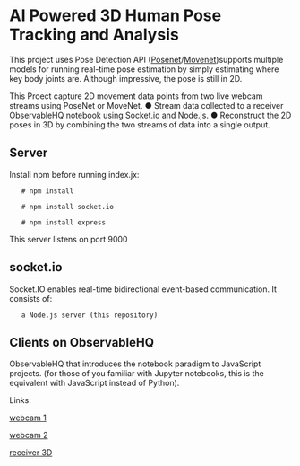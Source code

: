 # AI Powered 3D Human Pose Tracking and Analysis

This project uses Pose Detection API ([Posenet](https://blog.tensorflow.org/2018/05/real-time-human-pose-estimation-in.html)/[Movenet](https://blog.tensorflow.org/2021/05/next-generation-pose-detection-with-movenet-and-tensorflowjs.html))supports multiple models for running real-time pose estimation by simply estimating where key body joints are. Although impressive, the pose is still in 2D.

This Proect capture 2D movement data points from two live webcam streams using PoseNet or MoveNet.
       ● Stream data collected to a receiver ObservableHQ notebook using Socket.io and Node.js.
       ● Reconstruct the 2D poses in 3D by combining the two streams of data into a single output.





## Server



Install npm before running index.jx:

       # npm install
       
       # npm install socket.io
       
       # npm install express

This server listens on port 9000


## socket.io

Socket.IO enables real-time bidirectional event-based communication. It consists of:

       a Node.js server (this repository)

## Clients on ObservableHQ

ObservableHQ that introduces the notebook paradigm to JavaScript projects. (for those of you familiar with Jupyter notebooks, this is the equivalent with JavaScript instead of Python).

Links:

   [webcam 1](https://observablehq.com/@mt-cs/posenet-webcam-1)

   [webcam 2](https://observablehq.com/d/d2b73e086b4f386f)

   [receiver 3D](https://observablehq.com/d/74978e5d2497a671)
